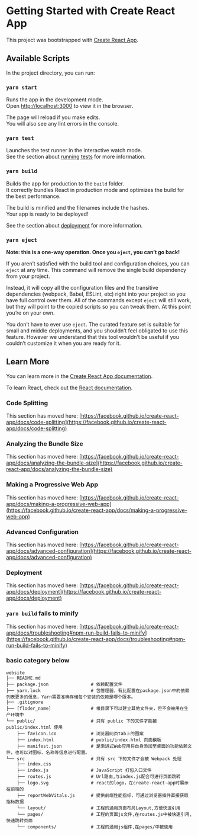 # Getting Started with Create React App

This project was bootstrapped with [Create React App](https://github.com/facebook/create-react-app).

## Available Scripts

In the project directory, you can run:

### `yarn start`

Runs the app in the development mode.\
Open [http://localhost:3000](http://localhost:3000) to view it in the browser.

The page will reload if you make edits.\
You will also see any lint errors in the console.

### `yarn test`

Launches the test runner in the interactive watch mode.\
See the section about [running tests](https://facebook.github.io/create-react-app/docs/running-tests) for more information.

### `yarn build`

Builds the app for production to the `build` folder.\
It correctly bundles React in production mode and optimizes the build for the best performance.

The build is minified and the filenames include the hashes.\
Your app is ready to be deployed!

See the section about [deployment](https://facebook.github.io/create-react-app/docs/deployment) for more information.

### `yarn eject`

**Note: this is a one-way operation. Once you `eject`, you can’t go back!**

If you aren’t satisfied with the build tool and configuration choices, you can `eject` at any time. This command will remove the single build dependency from your project.

Instead, it will copy all the configuration files and the transitive dependencies (webpack, Babel, ESLint, etc) right into your project so you have full control over them. All of the commands except `eject` will still work, but they will point to the copied scripts so you can tweak them. At this point you’re on your own.

You don’t have to ever use `eject`. The curated feature set is suitable for small and middle deployments, and you shouldn’t feel obligated to use this feature. However we understand that this tool wouldn’t be useful if you couldn’t customize it when you are ready for it.

## Learn More

You can learn more in the [Create React App documentation](https://facebook.github.io/create-react-app/docs/getting-started).

To learn React, check out the [React documentation](https://reactjs.org/).

### Code Splitting

This section has moved here: [https://facebook.github.io/create-react-app/docs/code-splitting](https://facebook.github.io/create-react-app/docs/code-splitting)

### Analyzing the Bundle Size

This section has moved here: [https://facebook.github.io/create-react-app/docs/analyzing-the-bundle-size](https://facebook.github.io/create-react-app/docs/analyzing-the-bundle-size)

### Making a Progressive Web App

This section has moved here: [https://facebook.github.io/create-react-app/docs/making-a-progressive-web-app](https://facebook.github.io/create-react-app/docs/making-a-progressive-web-app)

### Advanced Configuration

This section has moved here: [https://facebook.github.io/create-react-app/docs/advanced-configuration](https://facebook.github.io/create-react-app/docs/advanced-configuration)

### Deployment

This section has moved here: [https://facebook.github.io/create-react-app/docs/deployment](https://facebook.github.io/create-react-app/docs/deployment)

### `yarn build` fails to minify

This section has moved here: [https://facebook.github.io/create-react-app/docs/troubleshooting#npm-run-build-fails-to-minify](https://facebook.github.io/create-react-app/docs/troubleshooting#npm-run-build-fails-to-minify)

### basic category below
```
website
├── README.md
├── package.json                # 依赖配置文件
├── yarn.lock                   # 包管理器，有比配置在package.json中的依赖列表更多的信息，Yarn需要准确存储每个安装的依赖是哪个版本。
├── .gitignore
├── [floder_name]               # 根目录下可以建立其他文件夹，但不会被用在生产环境中
└── public/                     # 只有 public 下的文件才能被 public/index.html 使用
    ├── favicon.ico             # 浏览器网页tab上的图案
    ├── index.html              # public/index.html 页面模板
    ├── manifest.json           # 是渐进式Web应用将自身添加至桌面的功能依赖文件，也可以对图标、名称等信息进行配置。
└── src                         # 只有 src 下的文件才会被 Webpack 处理
    ├── index.css
    ├── index.js                # JavaScript 打包入口文件
    ├── routes.js               # Url路由,与index.js配合可进行页面跳转
    ├── logo.svg                # react的logo，在create-react-app时展示在前端的
    ├── reportWebVitals.js      # 提供前端性能指标，可通过浏览器插件直接获取指标数据
    └── layout/                 # 工程的通用页面布局Layout,方便快速引用
    └── pages/                  # 工程的页面js文件,在routes.js中被快速引用,快速跳转页面
    └── components/             # 工程的通用js组件,在pages/中被使用
```
